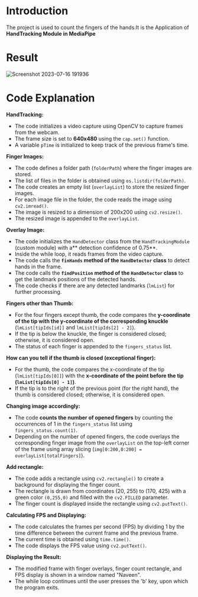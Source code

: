 # Introduction
The project is used to count the fingers of the hands.It is the Application of **HandTracking Module in MediaPipe**

# Result
![Screenshot 2023-07-16 191936](https://github.com/Naveen3251/OpenCv/assets/114800360/677173d8-8c3d-4745-932c-a9bded7f496b)

# Code Explanation

**HandTracking:**

- The code initializes a video capture using OpenCV to capture frames from the webcam.
- The frame size is set to **640x480** using the `cap.set()` function.
- A variable `pTime` is initialized to keep track of the previous frame's time.

**Finger Images:**

- The code defines a folder path (`folderPath`) where the finger images are stored.
- The list of files in the folder is obtained using `os.listdir(folderPath)`.
- The code creates an empty list (`overlayList`) to store the resized finger images.
- For each image file in the folder, the code reads the image using `cv2.imread()`.
- The image is resized to a dimension of 200x200 using `cv2.resize()`.
- The resized image is appended to the `overlayList`.

**Overlay Image:**

- The code initializes the `HandDetector` class from the `HandTrackingModule` (custom module) with a** detection confidence of 0.75**.
- Inside the while loop, it reads frames from the video capture.
- The code calls the **`finHands` method of the `HandDetector` class** to detect hands in the frame.
- The code calls the **`findPosition` method of the `HandDetector` class** to get the landmark positions of the detected hands.
- The code checks if there are any detected landmarks (`lmList`) for further processing.

**Fingers other than Thumb:**

- For the  four fingers except thumb, the code compares the **y-coordinate of the tip with the y-coordinate of the corresponding knuckle** (`lmList[tipIds[id]]` and `lmList[tipIds[2] - 2]`).
- If the tip is below the knuckle, the finger is considered closed; otherwise, it is considered open.
- The status of each finger is appended to the `fingers_status` list.

**How can you tell if the thumb is closed (exceptional finger):**

- For the thumb, the code compares the x-coordinate of the tip (`lmList[tipIds[0]]`) with the **x-coordinate of the point before the tip (`lmList[tipIds[0] - 1]`)**.
- If the tip is to the right of the previous point (for the right hand), the thumb is considered closed; otherwise, it is considered open.

**Changing image accordingly:**

- The code **counts the number of opened fingers** by counting the occurrences of 1 in the `fingers_status` list using `fingers_status.count(1)`.
- Depending on the number of opened fingers, the code overlays the corresponding finger image from the `overlayList` on the top-left corner of the frame using array slicing (`img[0:200,0:200] = overlayList[totalFingers]`).

**Add rectangle:**

- The code adds a rectangle using `cv2.rectangle()` to create a background for displaying the finger count.
- The rectangle is drawn from coordinates (20, 255) to (170, 425) with a green color `(0,255,0)` and filled with the `cv2.FILLED` parameter.
- The finger count is displayed inside the rectangle using `cv2.putText()`.

**Calculating FPS and Displaying:**

- The code calculates the frames per second (FPS) by dividing 1 by the time difference between the current frame and the previous frame.
- The current time is obtained using `time.time()`.
- The code displays the FPS value using `cv2.putText()`.

**Displaying the Result:**

- The modified frame with finger overlays, finger count rectangle, and FPS display is shown in a window named "Naveen".
- The while loop continues until the user presses the 'b' key, upon which the program exits.
  
